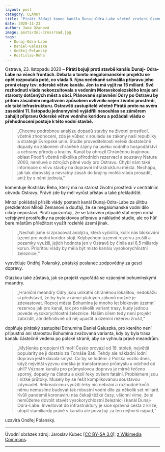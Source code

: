 ```yaml
---
layout: post
category: CLANKY
title: 'Piráti žádají konec kanálu Dunaj-Odra-Labe včetně zrušení územní rezervy, která blokuje rozvoj měst'
date: 2020-11-23
author: Jana Ožanová
image: posts/dol-crossroad.jpg
tags:
  - Dunaj-Odra-Labe
  - Daniel-Galuszka  
  - Ondřej-Polanský
  - Rostislav-Řeha
---
```


Ostrava, 23. listopadu 2020 – **Piráti bojují proti stavbě kanálu Dunaj- Odra-Labe na všech frontách. Debata o tomto megalomanském projektu se opět rozpoutala poté, co vláda 5. října nečekaně schválila přípravu jeho první etapy tzv. oderské větve kanálu. Jen ta má vyjít na 15 miliard. Své rozhodnutí vláda nekonzultovala s vedením Moravskoslezského kraje ani starosty dotčených měst a obcí. Plánované splavnění Odry po Ostravu by přitom zásadním negativním způsobem ovlivnilo nejen životní prostředí, ale také infrastrukturu. Ostravští zastupitelé včetně Pirátů proto na svém zasedání 11. listopadu jednomyslně vyjádřili nesouhlas se záměrem zahájit přípravu Oderské větve vodního koridoru a požádali vládu o přehodnocení postoje k této vodní stavbě.**

> „Chceme podrobnou analýzu dopadů stavby na životní prostředí, včetně zhodnocení, zda je vůbec v souladu se zákony naší republiky a strategií Evropské unie. Studie proveditelnosti neřeší dostatečně dopady na zákonem chráněné zájmy na úseku vodního hospodářství a ochrany přírody a krajiny. Kanál by ohrozil Chráněnou krajinnou oblast Poodří včetně několika přírodních rezervací a soustavy Natura 2000, nemluvě o zdrojích pitné vody pro Ostravu. Chybí nám také informace o vlivu stavby na dopravní infrastrukturu města. Nechápu, jak tak obrovský a nevratný zásah do krajiny mohla vláda prosadit, aniž by s námi jednala,"

komentuje Rostislav Řeha, který má na starost životní prostředí v centrálním obvodu Ostravy. Právě zde by měl vyrůst přístav a také překladiště.

Mnozí pokládají příslib vlády postavit kanál Dunaj-Odra-Labe za úlitbu prezidentovi Miloši Zemanovi a doufají, že se megalomanské vodní dílo nikdy nepostaví. Piráti upozorňují, že se takovém případě stát nejen mrhá veřejnými prostředky na projektovou přípravu a nákladné studie, ale co hůř bere městům příležitost využít rozlehlé území jinak.

> „Nechali jsme si zpracovat analýzu, která vyčíslila, kolik nás blokování území pro vodní koridor stojí. Kdybychom územní rezervu zrušili a pozemky využili, jejich hodnota jen v Ostravě by činila asi 6,5 miliardy korun. Prioritou vlády by měla být místo kanálu vysokorychlostní železnice,“

vysvětluje Ondřej Polanský, pirátský poslanec zodpovědný za gesci dopravy.

Otázkou také zůstává, jak se projekt vypořádá se vzácnými bohumínskými meandry.

> „Hraniční meandry Odry jsou unikátní chráněnou lokalitou, nedokážu si představit, že by bylo v rámci platných zákonů možné je zdevastovat. Rozvoj města Bohumína je mnoho let blokován územní rezervou jak pro kanál, tak pro několik variant trasy, kudy jednou povede vysokorychlostní železnice. Našim cílem tedy není projekt zabrzdit, ale definitivně od něj upustit a územní rezervu zrušit,“

doplňuje pirátský zastupitel Bohumína Daniel Galuszka, pro kterého není přípustná ani starostou Bohumína zvažovaná varianta, kdy by byla trasa kanálu částečně vedena po polské straně, aby se vyhnula právě meandrům.

> „Myšlenka propojení tří moří Česko provází od 18. století, největší popularity se jí dostalo za Tomáše Bati. Tehdy ale nákladní lodní doprava ještě dávala smysl. Co by se loděmi z Polska vozilo dnes, když největší výzvou dneška je transformace průmyslu a odchod od uhlí? Význam kanálu pro průmyslovou dopravu je mírně řečeno sporný, dopady na čistotu a okolí řeky ovšem fatální. Problémem jsou i nízké průtoky. Musely by se řešit komplikovanou soustavou zdymadel. Rekreačnímu využití řeky nic nebrání a rozhodně kvůli němu nemusíme budovat tak robustní vodní dílo za několik set miliard. Kvůli pandemii koronaviru nás čekají těžké časy, všichni víme, že si nemůžeme dovolit stavět vysokorychlostní železnici i kanál Dunaj-Odra-Labe. Investovat do infrastruktury je sice správná cesta z krize, utopit stamiliardy právě  v kanálu ale považuji za ten nejhorší nápad,“

uzavírá Ondřej Polanský.

---

Úvodní obrázek zdroj: Jaroslav Kubec \[[CC BY-SA 3.0](https://creativecommons.org/licenses/by-sa/3.0/deed.cs)\], [z Wikimedia Commons](https://commons.wikimedia.org/w/index.php?curid=7649115).

- - -
